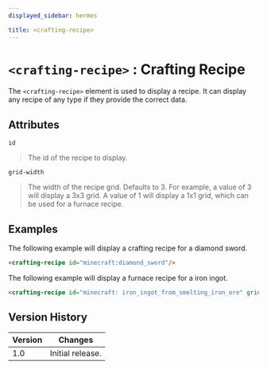 ```yaml
---
displayed_sidebar: hermes

title: <crafting-recipe>
---
```


# `<crafting-recipe>` : Crafting Recipe

The `<crafting-recipe>` element is used to display a recipe.
It can display any recipe of any type if they provide the correct data.

## Attributes

`id`
> The id of the recipe to display.

`grid-width`
> The width of the recipe grid. Defaults to 3.
> For example, a value of 3 will display a 3x3 grid.
> A value of 1 will display a 1x1 grid, which can be used for a furnace recipe.

## Examples

The following example will display a crafting recipe for a diamond sword.

```html
<crafting-recipe id="minecraft:diamond_sword"/>
```

The following example will display a furnace recipe for a iron ingot.

```html
<crafting-recipe id="minecraft: iron_ingot_from_smelting_iron_ore" grid-width="1"/>
```

## Version History

| Version | Changes |
| ------- | ------- |
| 1.0     | Initial release. |